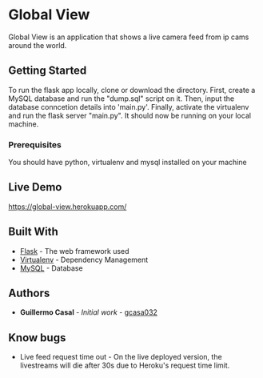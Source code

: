 # Global View

Global View is an application that shows a live camera feed from ip cams around the world.  

## Getting Started

To run the flask app locally, clone or download the directory. First, create a MySQL database and run the "dump.sql" script on it. Then, input the database conncetion details into 'main.py'. Finally, activate the virtualenv and run the flask server "main.py". 
It should now be running on your local machine.

### Prerequisites

You should have python, virtualenv and mysql installed on your machine 

## Live Demo

https://global-view.herokuapp.com/

## Built With

* [Flask](https://flask.palletsprojects.com/en/1.1.x/) - The web framework used
* [Virtualenv](https://virtualenv.pypa.io/en/latest/) - Dependency Management
* [MySQL](https://www.mysql.com/) - Database

## Authors

* **Guillermo Casal** - *Initial work* - [gcasa032](https://github.com/gcasa032)

## Know bugs

* Live feed request time out - On the live deployed version, the livestreams will die after 30s due to Heroku's request time limit. 